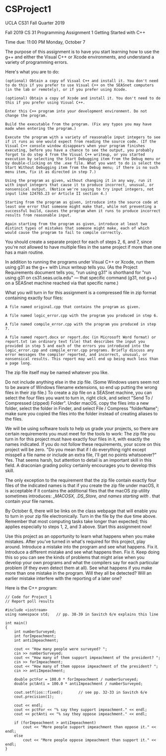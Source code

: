 # CSProject1
 UCLA CS31 Fall Quarter 2019

Fall 2019 CS 31
Programming Assignment 1
Getting Started with C++

Time due: 11:00 PM Monday, October 7

The purpose of this assignment is to have you start learning how to use the g++ and either the Visual C++ or Xcode environments, and understand a variety of programming errors.

Here's what you are to do:

    (optional) Obtain a copy of Visual C++ and install it. You don't need to do this if you prefer to use Visual C++ on the SEASnet computers (in the lab or remotely), or if you prefer using Xcode.

    (optional) Obtain a copy of Xcode and install it. You don't need to do this if you prefer using Visual C++.

    Enter this C++ program into your development environment. Do not change the program.

    Build the executable from the program. (Fix any typos you may have made when entering the program.)

    Execute the program with a variety of reasonable input integers to see if it runs as one would expect from reading the source code. (If the Visual C++ console window disappears when your program finishes executing, before you have a chance to see the output, you probably forgot to do step 4 from the Visual C++ writeup, or you started execution by selecting the Start Debugging item from the Debug menu or by double-clicking on the .exe file. What you want to do is select the Start Without Debugging item from the Debug menu; if there is no such menu item, fix it as directed in step 7.)

    Using the program as given, without changing it in any way, run it with input integers that cause it to produce incorrect, unusual, or nonsensical output. (Notice we're saying to try input integers, not input like 124765.23 or Article II section 4.)

    Starting from the program as given, introduce into the source code at least one error that someone might make that, while not preventing a successful build, causes the program when it runs to produce incorrect results from reasonable input.

    Again starting from the program as given, introduce at least two distinct types of mistakes that someone might make, each of which would cause the program to fail to compile correctly.

You should create a separate project for each of steps 2, 6, and 7, since you're not allowed to have multiple files in the same project if more than one has a main routine.

In addition to running the programs under Visual C++ or Xcode, run them using g31 as the g++ with Linux writeup tells you. (As the Project Requirements document tells you, "run using g31" is shorthand for "run using g31 on cs31.seas.ucla.edu" — that specific command (g31, not g++) on a SEASnet machine reached via that specific name.)

What you will turn in for this assignment is a compressed file in zip format containing exactly four files:

    A file named original.cpp that contains the program as given.

    A file named logic_error.cpp with the program you produced in step 6.

    A file named compile_error.cpp with the program you produced in step 7.

    A file named report.docx or report.doc (in Microsoft Word format) or report.txt (an ordinary text file) that describes the input you provided in step 5 and each of the errors you introduced into the logic_error.cpp and compile_error.cpp programs. Briefly discuss any error messages the compiler reported, and incorrect, unusual, or nonsensical results. This report may well end up being much less than a page long.

The zip file itself may be named whatever you like.

Do not include anything else in the zip file. (Some Windows users seem not to be aware of Windows filename extensions, so end up putting the wrong files in their zip file.) To create a zip file on a SEASnet machine, you can select the four files you want to turn in, right click, and select "Send To / Compressed (zipped) Folder". Under macOS, copy the files into a new folder, select the folder in Finder, and select File / Compress "folderName"; make sure you copied the files into the folder instead of creating aliases to the files.

We will be using software tools to help us grade your projects, so there are certain requirements you must meet for the tools to work: The zip file you turn in for this project must have exactly four files in it, with exactly the names indicated. If you do not follow these requirements, your score on this project will be zero. "Do you mean that if I do everything right except misspell a file name or include an extra file, I'll get no points whatsoever?" Yes. That seems harsh, but attention to detail is an important skill in this field. A draconian grading policy certainly encourages you to develop this skill.

The only exception to the requirement that the zip file contain exactly four files of the indicated names is that if you create the zip file under macOS, it is acceptable if it contains the additional files that the macOS zip utility sometimes introduces: __MACOSX, .DS_Store, and names starting with ._ that contain your file names.

By October 6, there will be links on the class webpage that will enable you to turn in your zip file electronically. Turn in the file by the due time above. Remember that most computing tasks take longer than expected; this applies especially to steps 1, 2, and 3 above. Start this assignment now!

Use this project as an opportunity to learn what happens when you make mistakes. After you've turned in what's required for this project, play around. Introduce a mistake into the program and see what happens. Fix it. Introduce a different mistake and see what happens then. Fix it. Keep doing this so you can see the kinds of problems that might arise when you develop your own programs and what the compilers say for each particular problem (if they even detect them at all). See what happens if you make more than one mistake in the program. Will they all be detected? Will an earlier mistake interfere with the reporting of a later one?

Here is the C++ program:

	// Code for Project 1
	// Report poll results
	
	#include <iostream>
	using namespace std;   // pp. 38-39 in Savitch 6/e explains this line
	
	int main()
	{
	    int numberSurveyed;
	    int forImpeachment;
	    int antiImpeachment;
	
	    cout << "How many people were surveyed? ";
	    cin >> numberSurveyed;
	    cout << "How many of them support impeachment of the president? ";
	    cin >> forImpeachment;
	    cout << "How many of them oppose impeachment of the president? ";
	    cin >> antiImpeachment;
	
	    double pctFor = 100.0 * forImpeachment / numberSurveyed;
	    double pctAnti = 100.0 * antiImpeachment / numberSurveyed;

	    cout.setf(ios::fixed);       // see pp. 32-33 in Savitch 6/e
	    cout.precision(1);
	
	    cout << endl;
	    cout << pctFor << "% say they support impeachment." << endl;
	    cout << pctAnti << "% say they oppose impeachment." << endl;

	    if (forImpeachment > antiImpeachment)
	        cout << "More people support impeachment than oppose it." << endl;
	    else
	        cout << "More people oppose impeachment than support it." << endl;
	}

